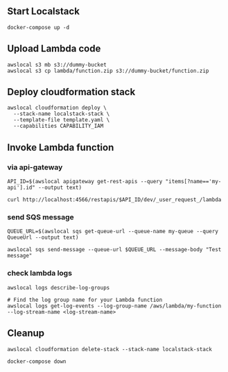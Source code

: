 ## Start Localstack
```
docker-compose up -d
```
## Upload Lambda code
```
awslocal s3 mb s3://dummy-bucket
awslocal s3 cp lambda/function.zip s3://dummy-bucket/function.zip
```

## Deploy cloudformation stack
```
awslocal cloudformation deploy \
  --stack-name localstack-stack \
  --template-file template.yaml \
  --capabilities CAPABILITY_IAM
```
## Invoke Lambda function

### via api-gateway
```
API_ID=$(awslocal apigateway get-rest-apis --query "items[?name=='my-api'].id" --output text)

curl http://localhost:4566/restapis/$API_ID/dev/_user_request_/lambda
```

### send SQS message
```
QUEUE_URL=$(awslocal sqs get-queue-url --queue-name my-queue --query QueueUrl --output text)

awslocal sqs send-message --queue-url $QUEUE_URL --message-body "Test message"
```
### check lambda logs
```
awslocal logs describe-log-groups

# Find the log group name for your Lambda function
awslocal logs get-log-events --log-group-name /aws/lambda/my-function --log-stream-name <log-stream-name>
```

## Cleanup
```
awslocal cloudformation delete-stack --stack-name localstack-stack

docker-compose down
```
